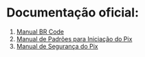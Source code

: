 # Documentação oficial:

1. [Manual BR Code](https://www.bcb.gov.br/content/estabilidadefinanceira/spb_docs/ManualBRCode.pdf)
2. [Manual de Padrões para Iniciação do Pix](https://www.bcb.gov.br/content/estabilidadefinanceira/pix/Regulamento_Pix/II_ManualdePadroesparaIniciacaodoPix.pdf)
3. [Manual de Segurança do Pix](https://www.bcb.gov.br/content/estabilidadefinanceira/cedsfn/Manual_de_Seguranca_PIX.pdf)
